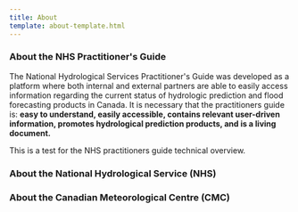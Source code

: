 ```yaml
---
title: About
template: about-template.html
---
```

### About the NHS Practitioner's Guide  
<p>
The National Hydrological Services Practitioner's Guide was developed as a platform where both internal and external 
partners are able to easily access information regarding the current status of hydrologic prediction and flood forecasting products in Canada.
It is necessary that the practitioners guide is: <b> easy to understand, easily accessible, contains relevant user-driven information, promotes hydrological 
prediction products, and is a living document. </b>
</p>


This is a test for the NHS practitioners guide technical overview. 

### About the National Hydrological Service (NHS)


### About the Canadian Meteorological Centre (CMC)

